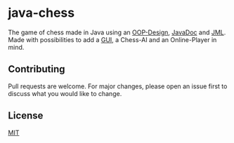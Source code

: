 # java-chess

The game of chess made in Java using an [OOP-Design](https://en.wikipedia.org/wiki/Object-oriented_programming), [JavaDoc](https://docs.oracle.com/javase/8/docs/technotes/tools/windows/javadoc.html) and [JML](https://www.openjml.org/). Made with possibilities to add a [GUI](https://en.wikipedia.org/wiki/Graphical_user_interface), a Chess-AI and an Online-Player in mind.

## Contributing
Pull requests are welcome. For major changes, please open an issue first to discuss what you would like to change.

## License
[MIT](https://choosealicense.com/licenses/mit/)
